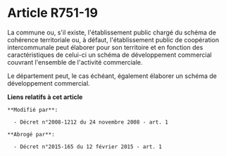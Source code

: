 # Article R751-19

La commune ou, s'il existe, l'établissement public chargé du schéma de cohérence territoriale ou, à défaut, l'établissement
public de coopération intercommunale peut élaborer pour son territoire et en fonction des caractéristiques de celui-ci un
schéma de développement commercial couvrant l'ensemble de l'activité commerciale. 

Le département peut, le cas échéant, également élaborer un schéma de développement commercial.

**Liens relatifs à cet article**

	**Modifié par**:

	  - Décret n°2008-1212 du 24 novembre 2008 - art. 1

	**Abrogé par**:

	  - Décret n°2015-165 du 12 février 2015 - art. 1
